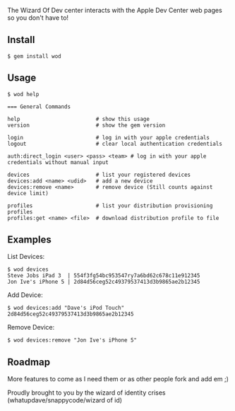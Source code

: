The Wizard Of Dev center interacts with the Apple Dev Center web pages so you don't have to!

Install
---

    $ gem install wod

Usage
---
    $ wod help
    
    === General Commands

    help                        # show this usage
    version                     # show the gem version

    login                       # log in with your apple credentials
    logout                      # clear local authentication credentials

    auth:direct_login <user> <pass> <team> # log in with your apple credentials without manual input

    devices                     # list your registered devices
    devices:add <name> <udid>   # add a new device
    devices:remove <name>       # remove device (Still counts against device limit)

    profiles                    # list your distribution provisioning profiles
    profiles:get <name> <file>  # download distribution profile to file

Examples
---

List Devices:

    $ wod devices
    Steve Jobs iPad 3  | 554f3fg54bc953547ry7a6bd62c678c11e912345
    Jon Ive's iPhone 5 | 2d84d56ceg52c49379537413d3b9865ae2b12345

Add Device:

    $ wod devices:add "Dave's iPod Touch" 2d84d56ceg52c49379537413d3b9865ae2b12345
    
Remove Device:

    $ wod devices:remove "Jon Ive's iPhone 5"
    

Roadmap
---

More features to come as I need them or as other people fork and add em ;)

Proudly brought to you by the wizard of identity crises (whatupdave/snappycode/wizard of id)
